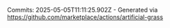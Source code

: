Commits: 2025-05-05T11:11:25.902Z - Generated via https://github.com/marketplace/actions/artificial-grass
<br>
